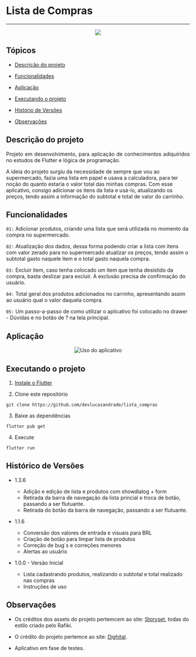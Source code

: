 <h1>Lista de Compras</h1>

<hr>

<p align="center">
   <img src="http://img.shields.io/static/v1?label=STATUS&message=EM%20DESENVOLVIMENTO&color=RED&style=for-the-badge"/>
</p>

## Tópicos 

- [Descrição do projeto](#descrição-do-projeto)

- [Funcionalidades](#funcionalidades)

- [Aplicação](#aplicação)

- [Executando o projeto](#executando-o-projeto)

- [Histório de Versões](#histórico-de-versões)

- [Observações](#observações)



## Descrição do projeto

<p align="justify">
Projeto em desenvolvimento, para aplicação de conhecimentos adiquiridos no estudos de Flutter e lógica de programação.

A ideia do projeto surgiu da necessidade de sempre que vou ao supermercado, fazia uma lista em papel e usava a calculadora, para ter noção do quanto estaria o valor total das minhas compras. Com esse aplicativo, consigo adicionar os itens da lista e usá-lo, atualizando os preços, tendo assim a informação do subtotal e total de valor do carrinho.
</p>

## Funcionalidades

`01:` Adicionar produtos, criando uma lista que será utilizada no momento da compra no supermercado.

`02:` Atualização dos dados, dessa forma podendo criar a lista com itens com valor zerado para no supermercado atualizar os preços, tendo assim o subtotal gasto naquele item e o total gasto naquela compra.

`03:` Excluir item, caso tenha colocado um item que tenha desistido da compra, basta deslizar para excluir. A exclusão precisa de confirmação do usuário.

`04:` Total geral dos produtos adicionados no carrinho, apresentando assim ao usuário qual o valor daquela compra.

`05:` Um passo-a-passo de como utilizar o aplicativo foi colocado no drawer - Dúvidas e no botão de ? na tela principal. 

## Aplicação

<div align="center">

![Uso do aplicativo](https://github.com/devlucasandrade/lista_de_compras/blob/master/Lista%20de%20Compras.gif)

</div>

###

## Executando o projeto

1. [Instale o Flutter](https://flutter.dev/docs/get-started/install)

2. Clone este repositório

```
git clone https://github.com/devlucasandrade/lista_compras
```

3. Baixe as dependências

```
flutter pub get
```

4. Execute

```
flutter run
```


###

## Histórico de Versões
* 1.3.6
   * Adição e edição de lista e produtos com showdialog + form
   * Retirada da barra de navegação da lista princial e troca de botão, passando a ser flutuante.
   * Retirada do botão da barra de navegação, passando a ser flutuante. 


* 1.1.6
   * Conversão dos valores de entrada e visuais para BRL
   * Criação de botão para limpar lista de produtos
   * Correção de bug´s e correções menores
   * Alertas ao usuário


* 1.0.0 - Versão Inicial
   * Lista cadastrando produtos, realizando o subtotal e total realizado nas compras
   * Instruções de uso



## Observações

- Os créditos dos assets do projeto pertemcem ao site: [Storyset](https://storyset.com/), todas do estilo criado pelo Rafiki.
- O crédito do projeto pertemce ao site: [Dighital](https://www.flaticon.com/br/autores/dighital).

- Aplicativo em fase de testes.
